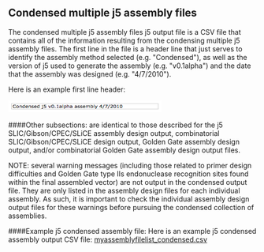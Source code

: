 ## Condensed multiple j5 assembly files

The condensed multiple j5 assembly files j5 output file is a CSV file that contains all of the information resulting from the condensing multiple j5 assembly files. The first line in the file is a header line that just serves to identify the assembly method selected (e.g. "Condensed"), as well as the version of j5 used to generate the assembly (e.g. "v0.1alpha") and the date that the assembly was designed (e.g. "4/7/2010").

Here is an example first line header:

![](../../images/pastedImage72.png)

####Other subsections:
are identical to those described for the j5 SLIC/Gibson/CPEC/SLiCE assembly design output, combinatorial SLIC/Gibson/CPEC/SLiCE design output, Golden Gate assembly design output, and/or combinatorial Golden Gate assembly design output files.

NOTE: several warning messages (including those related to primer design difficulties and Golden Gate type IIs endonuclease recognition sites found within the final assembled vector) are not output in the condensed output file. They are only listed in the assembly design files for each individual assembly. As such, it is important to check the individual assembly design output files for these warnings before pursuing the condensed collection of assemblies.

####Example j5 condensed assembly file:
Here is an example j5 condensed assembly output CSV file: [myassemblyfilelist_condensed.csv](../../documents/myassemblyfilelist_co3.csv)
